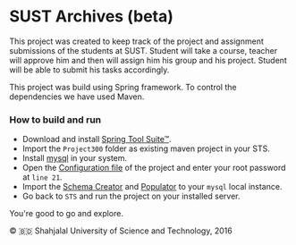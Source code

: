 # SUST Archives (beta)
This project was created to keep track of the project and assignment submissions of the students at SUST. Student will take a course, teacher will approve him and then will assign him his group and his project. Student will be able to submit his tasks accordingly. 

This project was build using Spring framework. To control the dependencies we have used Maven.

### How to build and run
- Download and install [Spring Tool Suite™](https://spring.io/tools).
- Import the `Project300` folder as existing maven project in your STS.
- Install [mysql](http://dev.mysql.com/downloads/mysql/) in your system.
- Open the [Configuration file](https://github.com/saumiko/sustarchive/blob/master/Project300/src/main/resources/conf.properties) of the project and enter your root password at `line 21`.
- Import the [Schema Creator](https://github.com/saumiko/sustarchive/blob/master/Project300/sust_archive_schema_creator_1.0.sql) and [Populator](https://github.com/saumiko/sustarchive/blob/master/Project300/sust_archive_dummy_populator_2.0.sql) to your `mysql` local instance.
- Go back to `STS` and run the project on your installed server. 

You're good to go and explore.

© :bangladesh: Shahjalal University of Science and Technology, 2016